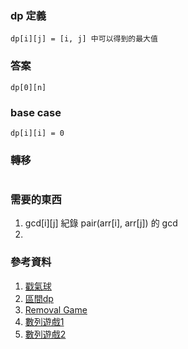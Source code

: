 ### dp 定義
   ```
   dp[i][j] = [i, j] 中可以得到的最大值
   ```

### 答案
   ```
   dp[0][n]
   ```

### base case
   ```
   dp[i][i] = 0
   ```

### 轉移
   ```
   
   ```

### 需要的東西
1. gcd[i][j] 紀錄 pair(arr[i], arr[j]) 的 gcd
2. 

### 參考資料
1. [戳氣球](https://zhuanlan.zhihu.com/p/144384951)
2. [區間dp](https://blog.csdn.net/readlnh/article/details/52686802)
3. [Removal Game](https://www.twblogs.net/a/5c88dc9cbd9eee35cd6a700f)
4. [數列遊戲1](https://blog.csdn.net/mkopvec/article/details/103942400?spm=1001.2101.3001.6650.3&utm_medium=distribute.pc_relevant.none-task-blog-2%7Edefault%7EOPENSEARCH%7Edefault-3.essearch_pc_relevant&depth_1-utm_source=distribute.pc_relevant.none-task-blog-2%7Edefault%7EOPENSEARCH%7Edefault-3.essearch_pc_relevant)
5. [數列遊戲2](https://blog.csdn.net/weixin_30291791/article/details/96215000)